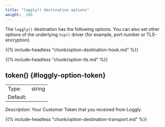 ```yaml
---
title: "loggly() destination options"
weight:  100
---
```

<!-- DISCLAIMER: This file is based on the syslog-ng Open Source Edition documentation https://github.com/balabit/syslog-ng-ose-guides/commit/2f4a52ee61d1ea9ad27cb4f3168b95408fddfdf2 and is used under the terms of The syslog-ng Open Source Edition Documentation License. The file has been modified by Axoflow. -->

The `loggly()` destination has the following options. You can also set other options of the underlying `tcp()` driver (for example, port number or TLS-encryption).

{{% include-headless "chunk/option-destination-hook.md" %}}


{{% include-headless "chunk/option-tls.md" %}}



## token() {#loggly-option-token}

|          |        |
| -------- | ------ |
| Type:    | string |
| Default: |        |

*Description:* Your Customer Token that you received from Loggly.



{{% include-headless "chunk/option-destination-transport.md" %}}


